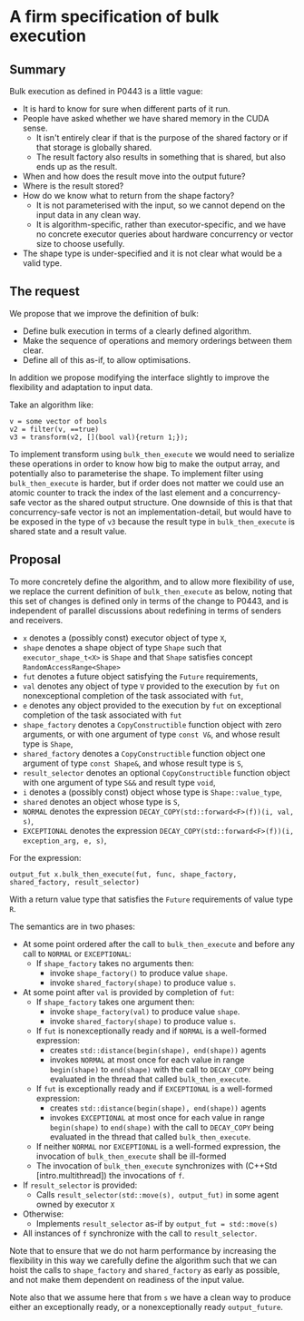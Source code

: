 # A firm specification of bulk execution

## Summary
Bulk execution as defined in P0443 is a little vague:
* It is hard to know for sure when different parts of it run.
* People have asked whether we have shared memory in the CUDA sense.
  * It isn't entirely clear if that is the purpose of the shared factory or if that storage is globally shared.
  * The result factory also results in something that is shared, but also ends up as the result.
* When and how does the result move into the output future?
* Where is the result stored?
* How do we know what to return from the shape factory?
  * It is not parameterised with the input, so we cannot depend on the input data in any clean way.
  * It is algorithm-specific, rather than executor-specific, and we have no concrete executor queries about hardware concurrency or vector size to choose usefully.
* The shape type is under-specified and it is not clear what would be a valid type.

## The request
We propose that we improve the definition of bulk:
* Define bulk execution in terms of a clearly defined algorithm.
* Make the sequence of operations and memory orderings between them clear.
* Define all of this as-if, to allow optimisations.

In addition we propose modifying the interface slightly to improve the flexibility and adaptation to input data.

Take an algorithm like:
```
v = some vector of bools
v2 = filter(v, ==true)
v3 = transform(v2, [](bool val){return 1;});
```

To implement transform using `bulk_then_execute` we would need to serialize these operations in order to know how big to make the output array, and potentially also to parameterise the shape.
To implement filter using `bulk_then_execute` is harder, but if order does not matter we could use an atomic counter to track the index of the last element and a concurrency-safe vector as the shared output structure.
One downside of this is that that concurrency-safe vector is not an implementation-detail, but would have to be exposed in the type of `v3` because the result type in `bulk_then_execute` is shared state and a result value.

## Proposal
To more concretely define the algorithm, and to allow more flexibility of use, we replace the current definition of `bulk_then_execute` as below, noting that this set of changes is defined only in terms of the change to P0443, and is independent of parallel discussions about redefining in terms of senders and receivers.

 * `x` denotes a (possibly const) executor object of type `X`,
 * `shape` denotes a shape object of type `Shape` such that `executor_shape_t<X>` is `Shape` and that `Shape` satisfies concept `RandomAccessRange<Shape>`
 * `fut` denotes a future object satisfying the `Future` requirements,
 * `val` denotes any object of type `V` provided to the execution by `fut` on nonexceptional completion of the task associated with `fut`,
 * `e` denotes any object provided to the execution by `fut` on exceptional completion of the task associated with `fut`
 * `shape_factory` denotes a `CopyConstructible` function object with zero arguments, or with one argument of type `const V&`, and whose result type is `Shape`,
 * `shared_factory` denotes a `CopyConstructible` function object one argument of type `const Shape&`, and whose result type is `S`,
 * `result_selector` denotes an optional `CopyConstructible` function object with one argument of type `S&&` and result type `void`,
 * `i` denotes a (possibly const) object whose type is `Shape::value_type`,
 * `shared` denotes an object whose type is `S`,
 * `NORMAL` denotes the expression `DECAY_COPY(std::forward<F>(f))(i, val, s)`,
 * `EXCEPTIONAL` denotes the expression `DECAY_COPY(std::forward<F>(f))(i, exception_arg, e, s)`,

For the expression:
```
output_fut x.bulk_then_execute(fut, func, shape_factory, shared_factory, result_selector)
```

With a return value type that satisfies the `Future` requirements of value type `R`.

The semantics are in two phases:
 * At some point ordered after the call to `bulk_then_execute` and before any call to `NORMAL` or `EXCEPTIONAL`:
   * If `shape_factory` takes no arguments then:
     * invoke `shape_factory()` to produce value `shape`.
     * invoke `shared_factory(shape)` to produce value `s`.
 * At some point after `val` is provided by completion of `fut`:
   * If `shape_factory` takes one argument then:
     * invoke `shape_factory(val)` to produce value `shape`.
     * invoke `shared_factory(shape)` to produce value `s`.
   * If `fut` is nonexceptionally ready and if `NORMAL` is a well-formed expression:
     * creates `std::distance(begin(shape), end(shape))` agents
     * invokes `NORMAL` at most once for each value in range `begin(shape)` to `end(shape)` with the call to `DECAY_COPY` being evaluated in the thread that called `bulk_then_execute`.
   * If `fut` is exceptionally ready and if `EXCEPTIONAL` is a well-formed expression:
     * creates `std::distance(begin(shape), end(shape))` agents
     * invokes `EXCEPTIONAL` at most once for each value in range `begin(shape)` to `end(shape)` with the call to `DECAY_COPY` being evaluated in the thread that called `bulk_then_execute`.
   * If neither `NORMAL` nor `EXCEPTIONAL` is a well-formed expression, the invocation of `bulk_then_execute` shall be ill-formed
   * The invocation of `bulk_then_execute` synchronizes with (C++Std [intro.multithread]) the invocations of `f`.
 * If `result_selector` is provided:
   * Calls `result_selector(std::move(s), output_fut)` in some agent owned by executor `X`
 * Otherwise:
   * Implements `result_selector` as-if by `output_fut = std::move(s)`
 * All instances of `f` synchronize with the call to `result_selector`.

Note that to ensure that we do not harm performance by increasing the flexibility in this way we carefully define the algorithm such that we can hoist the calls to `shape_factory` and `shared_factory` as early as possible, and not make them dependent on readiness of the input value.

Note also that we assume here that from `s` we have a clean way to produce either an exceptionally ready, or a nonexceptionally ready `output_future`.
